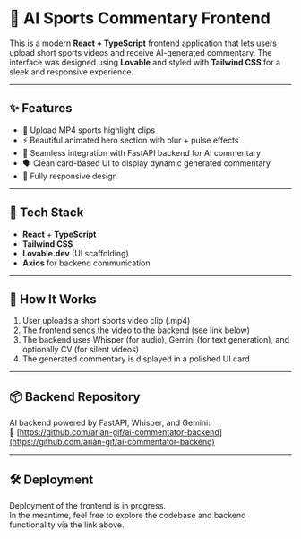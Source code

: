 # 🏀 AI Sports Commentary Frontend

This is a modern **React + TypeScript** frontend application that lets users upload short sports videos and receive AI-generated commentary. The interface was designed using **Lovable** and styled with **Tailwind CSS** for a sleek and responsive experience.

---

## ✨ Features

- 🎥 Upload MP4 sports highlight clips  
- ⚡ Beautiful animated hero section with blur + pulse effects  
- 🤖 Seamless integration with FastAPI backend for AI commentary  
- 🗣️ Clean card-based UI to display dynamic generated commentary  
- 📱 Fully responsive design  

---

## 🧠 Tech Stack

- **React** + **TypeScript**
- **Tailwind CSS**
- **Lovable.dev** (UI scaffolding)
- **Axios** for backend communication

---

## 🚀 How It Works

1. User uploads a short sports video clip (.mp4)
2. The frontend sends the video to the backend (see link below)
3. The backend uses Whisper (for audio), Gemini (for text generation), and optionally CV (for silent videos)
4. The generated commentary is displayed in a polished UI card

---

## 📦 Backend Repository

AI backend powered by FastAPI, Whisper, and Gemini:  
🔗 [https://github.com/arian-gif/ai-commentator-backend](https://github.com/arian-gif/ai-commentator-backend)

---

## 🛠 Deployment

Deployment of the frontend is in progress.  
In the meantime, feel free to explore the codebase and backend functionality via the link above.

